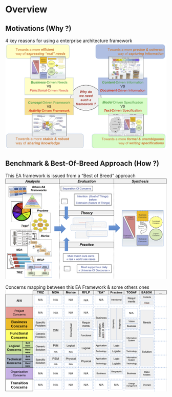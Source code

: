 Overview
==

Motivations (Why ?)
-
4 key reasons for using a enterprise architecture framework
![alt text](https://github.com/iPlumb3r/pEAr4pEEr/blob/master/images/Overview_Why.png)


Benchmark & Best-Of-Breed Approach (How ?)
-
This EA framework is issued from a “Best of Breed” approach
![alt text](https://github.com/iPlumb3r/pEAr4pEEr/blob/master/images/Overview_How_1.png)

Concerns mapping between this EA Framework & some others ones
![alt text](https://github.com/iPlumb3r/pEAr4pEEr/blob/master/images/Overview_How_2.png)



